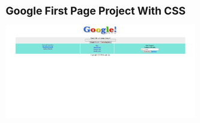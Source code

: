 # Google First Page Project With CSS

![google first page](https://raw.githubusercontent.com/halibal/CSS-homework-2/main/CSS-homework-2/google_first_page_project.png)
